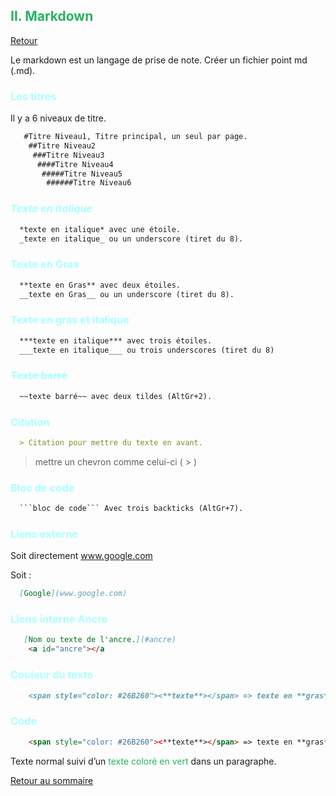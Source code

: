 ## <div  style="color: #26B260">**II. Markdown**</div>
[Retour](../../README.md)

Le markdown est un langage de prise de note.
Créer un fichier point md (.md).

### <span style="color: #aaffff">**Les titres**</span>
Il y a 6 niveaux de titre.
```markdown
   #Titre Niveau1, Titre principal, un seul par page.
    ##Titre Niveau2
     ###Titre Niveau3
      ####Titre Niveau4
       #####Titre Niveau5
        ######Titre Niveau6
```
### <span style="color: #aaffff">*Texte en italique*</span>
```markdown
  *texte en italique* avec une étoile.
  _texte en italique_ ou un underscore (tiret du 8).
```
### <span style="color: #aaffff">**Texte en Gras**</span>
```markdown
  **texte en Gras** avec deux étoiles.
  __texte en Gras__ ou un underscore (tiret du 8).
```
### <span style="color : #aaffff">**Texte en gras et italique**</span>
```markdown
  ***texte en italique*** avec trois étoiles.
  ___texte en italique___ ou trois underscores (tiret du 8)
```
### <span style="color: #aaffff">~~Texte barré~~</span>

```markdown
  ~~texte barré~~ avec deux tildes (AltGr+2).
```
### <span style="color: #aaffff">**Citation**</span>

```markdown
  > Citation pour mettre du texte en avant.
```
> mettre un chevron comme celui-ci ( > )
### <span style="color: #aaffff">**Bloc de code**</span>
```markdown
  ```bloc de code``` Avec trois backticks (AltGr+7).
```
### <span style="color: #aaffff">**Liens externe**</span>
Soit directement www.google.com

Soit :

```markdown
  [Google](www.google.com)
```
### <span style="color: #aaffff">**Liens interne Ancre**</span>
```markdown
   [Nom ou texte de l'ancre.](#ancre)
    <a id="ancre"></a
```
### <span style="color : #aaffff">**Couleur du texte**</span>
```markdown
    <span style="color: #26B260"><**texte**></span> => texte en **gras** et de couleur verte.
```
### <span style="color: #aaffff">**Code**</span>
```html
    <span style="color: #26B260"><**texte**></span> => texte en **gras** et de couleur verte.
```
Texte normal suivi d’un <span style="color : #26B260">texte coloré en vert</span> dans un paragraphe.

[Retour au sommaire](../01-Sommaire.md)
